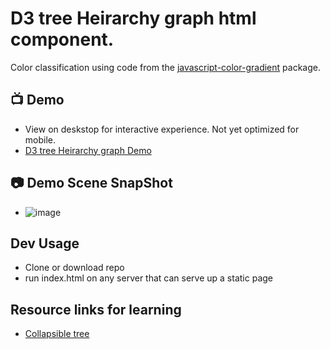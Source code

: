 # D3 tree Heirarchy graph html component.

Color classification using code from the [javascript-color-gradient](https://github.com/Adrinlol/javascript-color-gradient) package.

## 📺 Demo 
- View on deskstop for interactive experience. Not yet optimized for mobile.
- [D3 tree Heirarchy graph  Demo](https://saspect-io.github.io/d3-tree-graph/)


## 📷 Demo Scene SnapShot
- ![image](https://github.com/Saspect-IO/d3-tree-graph/assets/29488727/69dec53b-be9c-4cbb-93a8-2de5966a2f8e)


## Dev Usage
- Clone or download repo
- run index.html on any server that can serve up a static page


## Resource links for learning

- [Collapsible tree](https://observablehq.com/@d3/collapsible-tree)
